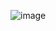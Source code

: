 ![image](https://user-images.githubusercontent.com/9096064/194955626-d71527e9-fd64-4ca5-836b-47256ced0a09.png)
